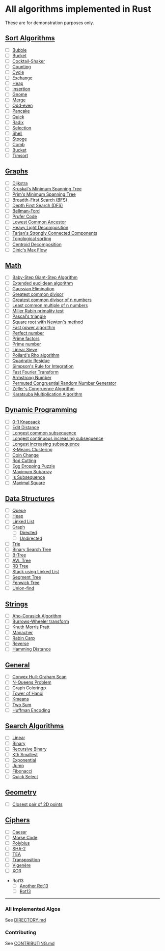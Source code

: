 # All algorithms implemented in Rust

These are for demonstration purposes only.

## [Sort Algorithms](./src/sorting)

- [ ] [Bubble](./src/sorting/bubble_sort.rs)
- [ ] [Bucket](./src/sorting/bucket_sort.rs)
- [ ] [Cocktail-Shaker](./src/sorting/cocktail_shaker_sort.rs)
- [ ] [Counting](./src/sorting/counting_sort.rs)
- [ ] [Cycle](./src/sorting/cycle_sort.rs)
- [ ] [Exchange](./src/sorting/exchange_sort.rs)
- [ ] [Heap](./src/sorting/heap_sort.rs)
- [ ] [Insertion](./src/sorting/insertion_sort.rs)
- [ ] [Gnome](./src/sorting/gnome_sort.rs)
- [ ] [Merge](./src/sorting/merge_sort.rs)
- [ ] [Odd-even](./src/sorting/odd_even_sort.rs)
- [ ] [Pancake](./src/sorting/pancake_sort.rs)
- [ ] [Quick](./src/sorting/quick_sort.rs)
- [ ] [Radix](./src/sorting/radix_sort.rs)
- [ ] [Selection](./src/sorting/selection_sort.rs)
- [ ] [Shell](./src/sorting/shell_sort.rs)
- [ ] [Stooge](./src/sorting/stooge_sort.rs)
- [ ] [Comb](./src/sorting/comb_sort.rs)
- [ ] [Bucket](./src/sorting/bucket_sort.rs)
- [ ] [Timsort](./src/sorting/tim_sort.rs)

## [Graphs](./src/graph)

- [ ] [Dijkstra](./src/graph/dijkstra.rs)
- [ ] [Kruskal's Minimum Spanning Tree](./src/graph/minimum_spanning_tree.rs)
- [ ] [Prim's Minimum Spanning Tree](./src/graph/prim.rs)
- [ ] [Breadth-First Search (BFS)](./src/graph/breadth_first_search.rs)
- [ ] [Depth First Search (DFS)](./src/graph/depth_first_search.rs)
- [ ] [Bellman-Ford](./src/graph/bellman_ford.rs)
- [ ] [Prufer Code](./src/graph/prufer_code.rs)
- [ ] [Lowest Common Ancestor](./src/graph/lowest_common_ancestor.rs)
- [ ] [Heavy Light Decomposition](./src/graph/heavy_light_decomposition.rs)
- [ ] [Tarjan's Strongly Connected Components](./src/graph/strongly_connected_components.rs)
- [ ] [Topological sorting](./src/graph/topological_sort.rs)
- [ ] [Centroid Decomposition](./src/graph/centroid_decomposition.rs)
- [ ] [Dinic's Max Flow](./src/graph/dinic_maxflow.rs)

## [Math](./src/math)
- [ ] [Baby-Step Giant-Step Algorithm](./src/math/baby_step_giant_step.rs)
- [ ] [Extended euclidean algorithm](./src/math/extended_euclidean_algorithm.rs)
- [ ] [Gaussian Elimination](./src/math/gaussian_elimination.rs)
- [ ] [Greatest common divisor](./src/math/greatest_common_divisor.rs)
- [ ] [Greatest common divisor of n numbers](./src/math/gcd_of_n_numbers.rs)
- [ ] [Least common multiple of n numbers](./src/math/lcm_of_n_numbers.rs)
- [ ] [Miller Rabin primality test](./src/math/miller_rabin.rs)
- [ ] [Pascal's triangle](./src/math/pascal_triangle.rs)
- [ ] [Square root with Newton's method](./src/math/square_root.rs)
- [ ] [Fast power algorithm](./src/math/fast_power.rs)
- [ ] [Perfect number](./src/math/perfect_numbers.rs)
- [ ] [Prime factors](./src/math/prime_factors.rs)
- [ ] [Prime number](./src/math/prime_numbers.rs)
- [ ] [Linear Sieve](./src/math/linear_sieve.rs)
- [ ] [Pollard's Rho algorithm](./src/math/pollard_rho.rs)
- [ ] [Quadratic Residue](./src/math/quadratic_residue.rs)
- [ ] [Simpson's Rule for Integration](./src/math/simpson_integration.rs)
- [ ] [Fast Fourier Transform](./src/math/fast_fourier_transform.rs)
- [ ] [Armstrong Number](./src/math/armstrong_number.rs)
- [ ] [Permuted Congruential Random Number Generator](./src/math/random.rs)
- [ ] [Zeller's Congruence Algorithm](./src/math/zellers_congruence_algorithm.rs)
- [ ] [Karatsuba Multiplication Algorithm](./src/math/karatsuba_multiplication.rs)

## [Dynamic Programming](./src/dynamic_programming)

- [ ] [0-1 Knapsack](./src/dynamic_programming/knapsack.rs)
- [ ] [Edit Distance](./src/dynamic_programming/edit_distance.rs)
- [ ] [Longest common subsequence](./src/dynamic_programming/longest_common_subsequence.rs)
- [ ] [Longest continuous increasing subsequence](./src/dynamic_programming/longest_continuous_increasing_subsequence.rs)
- [ ] [Longest increasing subsequence](./src/dynamic_programming/longest_increasing_subsequence.rs)
- [ ] [K-Means Clustering](./src/general/kmeans.rs)
- [ ] [Coin Change](./src/dynamic_programming/coin_change.rs)
- [ ] [Rod Cutting](./src/dynamic_programming/rod_cutting.rs)
- [ ] [Egg Dropping Puzzle](./src/dynamic_programming/egg_dropping.rs)
- [ ] [Maximum Subarray](./src/dynamic_programming/maximum_subarray.rs)
- [ ] [Is Subsequence](./src/dynamic_programming/is_subsequence.rs)
- [ ] [Maximal Square](./src/dynamic_programming/maximal_square.rs)

## [Data Structures](./src/data_structures)

- [ ] [Queue](./src/data_structures/queue.rs)
- [ ] [Heap](./src/data_structures/heap.rs)
- [ ] [Linked List](./src/data_structures/linked_list.rs)
- [ ] [Graph](./src/data_structures/graph.rs)
  - [ ] [Directed](./src/data_structures/graph.rs)
  - [ ] [Undirected](./src/data_structures/graph.rs)
- [ ] [Trie](./src/data_structures/trie.rs)
- [ ] [Binary Search Tree](./src/data_structures/binary_search_tree.rs)
- [ ] [B-Tree](./src/data_structures/b_tree.rs)
- [ ] [AVL Tree](./src/data_structures/avl_tree.rs)
- [ ] [RB Tree](./src/data_structures/rb_tree.rs)
- [ ] [Stack using Linked List](./src/data_structures/stack_using_singly_linked_list.rs)
- [ ] [Segment Tree](./src/data_structures/segment_tree.rs)
- [ ] [Fenwick Tree](./src/data_structures/fenwick_tree.rs)
- [ ] [Union-find](./src/data_structures/union_find.rs)

## [Strings](./src/string)

- [ ] [Aho-Corasick Algorithm](./src/string/aho_corasick.rs)
- [ ] [Burrows-Wheeler transform](./src/string/burrows_wheeler_transform.rs)
- [ ] [Knuth Morris Pratt](./src/string/knuth_morris_pratt.rs)
- [ ] [Manacher](./src/string/manacher.rs)
- [ ] [Rabin Carp](./src/string/rabin_karp.rs)
- [ ] [Reverse](./src/string/reverse.rs)
- [ ] [Hamming Distance](./src/string/hamming_distance.rs)

## [General](./src/general)

- [ ] [Convex Hull: Graham Scan](./src/general/convex_hull.rs)
- [ ] [N-Queens Problem](./src/general/nqueens.rs)
- [ ] Graph Coloringp
- [ ] [Tower of Hanoi](./src/general/hanoi.rs)
- [ ] [Kmeans](./src/general/kmeans.rs)
- [ ] [Two Sum](./src/general/two_sum.rs)
- [ ] [Huffman Encoding](./src/general/huffman_encoding.rs)

## [Search Algorithms](./src/searching)

- [ ] [Linear](./src/searching/linear_search.rs)
- [ ] [Binary](./src/searching/binary_search.rs)
- [ ] [Recursive Binary](./src/searching/binary_search_recursive.rs)
- [ ] [Kth Smallest](./src/searching/kth_smallest.rs)
- [ ] [Exponential](./src/searching/exponential_search.rs)
- [ ] [Jump](./src/searching/jump_search.rs)
- [ ] [Fibonacci](./src/searching/fibonacci_search.rs)
- [ ] [Quick Select](./src/searching/quick_select.rs)

## [Geometry](./src/geometry)

- [ ] [Closest pair of 2D points](./src/geometry/closest_points.rs)

## [Ciphers](./src/ciphers)

- [ ] [Caesar](./src/ciphers/caesar.rs)
- [ ] [Morse Code](./src/ciphers/morse_code.rs)
- [ ] [Polybius](./src/ciphers/polybius.rs)
- [ ] [SHA-2](./src/ciphers/sha256.rs)
- [ ] [TEA](./src/ciphers/tea.rs)
- [ ] [Transposition](./src/ciphers/transposition.rs)
- [ ] [Vigenère](./src/ciphers/vigenere.rs)
- [ ] [XOR](./src/ciphers/xor.rs)
- Rot13
  - [ ] [Another Rot13](./src/ciphers/another_rot13.rs)
  - [ ] [Rot13](./src/ciphers/rot13.rs)

---

### All implemented Algos

See [DIRECTORY.md](./DIRECTORY.md)

### Contributing

See [CONTRIBUTING.md](CONTRIBUTING.md)
